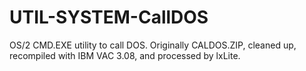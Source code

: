 # UTIL-SYSTEM-CallDOS
OS/2 CMD.EXE utility to call DOS. Originally CALDOS.ZIP, cleaned up, recompiled with IBM VAC 3.08, and processed by lxLite.

